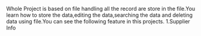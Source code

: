 Whole Project is based on file handling all the record are store in the file.You learn how to store the data,editing the data,searching the data and deleting data using file.You can see the following feature in this projects.
1.Supplier Info

